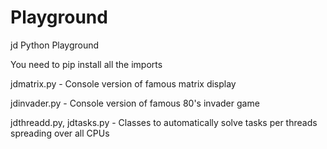 # Playground
jd Python Playground

You need to pip install all the imports

jdmatrix.py     -   Console version of famous matrix display

jdinvader.py    -   Console version of famous 80's invader game

jdthreadd.py, jdtasks.py    -   Classes to automatically solve tasks per threads spreading over all CPUs
